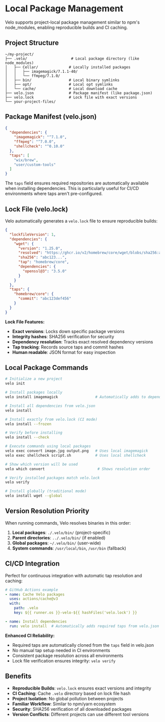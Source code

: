 # Local Package Management

Velo supports project-local package management similar to npm's node_modules, enabling reproducible builds and CI caching.

## Project Structure

```text
~/my-project/
├── .velo/                    # Local package directory (like node_modules)
│   ├── Cellar/              # Locally installed packages
│   │   ├── imagemagick/7.1.1-40/
│   │   └── ffmpeg/7.1.0/
│   ├── bin/                 # Local binary symlinks
│   ├── opt/                 # Local opt symlinks
│   └── cache/               # Local download cache
├── velo.json                # Package manifest (like package.json)
├── velo.lock                # Lock file with exact versions
└── your-project-files/
```

## Package Manifest (velo.json)

```json
{
  "dependencies": {
    "imagemagick": "^7.1.0",
    "ffmpeg": "^7.0.0",
    "shellcheck": "^0.10.0"
  },
  "taps": [
    "wix/brew",
    "user/custom-tools"
  ]
}
```

The `taps` field ensures required repositories are automatically available when installing dependencies. This is particularly useful for CI/CD environments where taps aren't pre-configured.

## Lock File (velo.lock)

Velo automatically generates a `velo.lock` file to ensure reproducible builds:

```json
{
  "lockfileVersion": 1,
  "dependencies": {
    "wget": {
      "version": "1.25.0",
      "resolved": "https://ghcr.io/v2/homebrew/core/wget/blobs/sha256:abc123...",
      "sha256": "abc123...",
      "tap": "homebrew/core",
      "dependencies": {
        "openssl@3": "3.5.0"
      }
    }
  },
  "taps": {
    "homebrew/core": {
      "commit": "abc123def456"
    }
  }
}
```

**Lock File Features:**
- **Exact versions**: Locks down specific package versions
- **Integrity hashes**: SHA256 verification for security
- **Dependency resolution**: Tracks exact resolved dependency versions
- **Tap tracking**: Records source taps and commit hashes
- **Human readable**: JSON format for easy inspection

## Local Package Commands

```bash
# Initialize a new project
velo init

# Install packages locally
velo install imagemagick                 # Automatically adds to dependencies

# Install all dependencies from velo.json
velo install

# Install exactly from velo.lock (CI mode)
velo install --frozen

# Verify before installing
velo install --check

# Execute commands using local packages
velo exec convert image.jpg output.png   # Uses local imagemagick
velo exec shellcheck script.sh           # Uses local shellcheck

# Show which version will be used
velo which convert                        # Shows resolution order

# Verify installed packages match velo.lock
velo verify

# Install globally (traditional mode)
velo install wget --global
```

## Version Resolution Priority

When running commands, Velo resolves binaries in this order:

1. **Local packages**: `./.velo/bin/` (project-specific)
2. **Parent directories**: `../.velo/bin/` (if enabled)
3. **Global packages**: `~/.velo/bin/` (user-wide)
4. **System commands**: `/usr/local/bin`, `/usr/bin` (fallback)

## CI/CD Integration

Perfect for continuous integration with automatic tap resolution and caching:

```yaml
# GitHub Actions example
- name: Cache Velo packages
  uses: actions/cache@v3
  with:
    path: .velo
    key: ${{ runner.os }}-velo-${{ hashFiles('velo.lock') }}

- name: Install dependencies
  run: velo install  # Automatically adds required taps from velo.json
```

**Enhanced CI Reliability:**
- Required taps are automatically cloned from the `taps` field in velo.json
- No manual tap setup needed in CI environments
- Consistent package resolution across all environments
- Lock file verification ensures integrity: `velo verify`

## Benefits

- **Reproducible Builds**: `velo.lock` ensures exact versions and integrity
- **CI Caching**: Cache `.velo` directory based on lock file hash
- **Project Isolation**: No global pollution between projects
- **Familiar Workflow**: Similar to npm/yarn ecosystem
- **Security**: SHA256 verification of all downloaded packages
- **Version Conflicts**: Different projects can use different tool versions